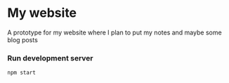 # My website
A prototype for my website where I plan to put my notes and maybe some blog posts

### Run development server
```
npm start
```
